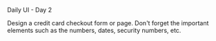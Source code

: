 Daily UI - Day 2

Design a credit card checkout form or page. Don't forget the important elements such as the numbers, dates, security numbers, etc.